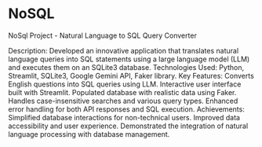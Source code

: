 # NoSQL

NoSql Project - Natural Language to SQL Query Converter

Description: Developed an innovative application that translates natural language queries into SQL statements using a large language model (LLM) and executes them on an SQLite3 database.
Technologies Used: Python, Streamlit, SQLite3, Google Gemini API, Faker library.
Key Features:
Converts English questions into SQL queries using LLM.
Interactive user interface built with Streamlit.
Populated database with realistic data using Faker.
Handles case-insensitive searches and various query types.
Enhanced error handling for both API responses and SQL execution.
Achievements:
Simplified database interactions for non-technical users.
Improved data accessibility and user experience.
Demonstrated the integration of natural language processing with database management.

